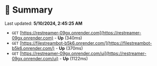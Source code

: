 # 📖 Summary
Last updated: **5/10/2024, 2:45:25 AM**

- `GET` [https://restreamer-09gx.onrender.com](https://restreamer-09gx.onrender.com) - **Up** (340ms)
- `GET` [https://filestreambot-b5k6.onrender.com/](https://filestreambot-b5k6.onrender.com/) - **Up** (370ms)
- `GET` [https://restreamer-09gx.onrender.com/ui](https://restreamer-09gx.onrender.com/ui) - **Up** (1122ms)
